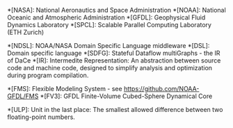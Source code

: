 <!-- institutions / groups / teams -->

*[NASA]: National Aeronautics and Space Administration
*[NOAA]: National Oceanic and Atmospheric Administration
*[GFDL]: Geophysical Fluid Dynamics Laboratory
*[SPCL]: Scalable Parallel Computing Laboratory (ETH Zurich)

<!-- technology -->

*[NDSL]: NOAA/NASA Domain Specific Language middleware
*[DSL]: Domain specific language
*[SDFG]: Stateful Dataflow multiGraphs - the IR of DaCe
*[IR]: Intermedite Representation: An abstraction between source code and machine code, designed to simplify analysis and optimization during program compilation.

<!-- Modeling -->
*[FMS]: Flexible Modeling System - see https://github.com/NOAA-GFDL/FMS
*[FV3]: GFDL Finite­-Volume Cubed-Sphere Dynamical Core

<!-- other -->
*[ULP]: Unit in the last place: The smallest allowed difference between two floating-point numbers.
